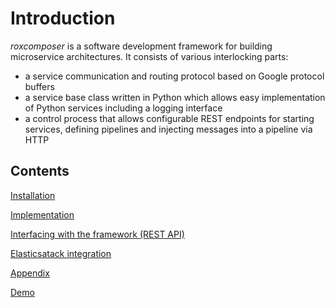 # Introduction

*roxcomposer* is a software development framework for building microservice architectures. It consists of various interlocking parts:

* a service communication and routing protocol based on Google protocol buffers
* a service base class written in Python which allows easy implementation of Python services including a logging interface
* a control process that allows configurable REST endpoints for starting services, defining pipelines and injecting messages into a pipeline via HTTP

## Contents

[Installation](installation.md)

[Implementation](implementation.md)

[Interfacing with the framework (REST API)](rest.md)

[Elasticsatack integration](elastic.md)

[Appendix](appendix.md)

[Demo](demo.md)
